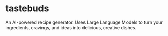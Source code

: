 # tastebuds
An AI-powered recipe generator. Uses Large Language Models to turn your ingredients, cravings, and ideas into delicious, creative dishes.
